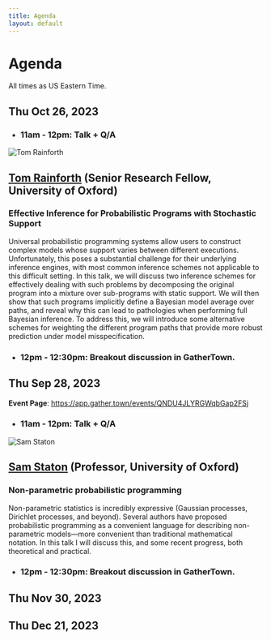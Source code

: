 ```yaml
---
title: Agenda
layout: default
---
```


# Agenda

All times as US Eastern Time.

## Thu Oct 26, 2023

- ### 11am - 12pm: Talk + Q/A

<div class="container">
  <div class="row">
    <div class="col-2" style="padding-left: 0pt">
      <img alt="Tom Rainforth" class="headshot" src="https://www.robots.ox.ac.uk/~twgr/assets/images/mugshot.jpeg" />
    </div>
    <div class="col-9">
        <h2><a href="https://www.robots.ox.ac.uk/~twgr/">Tom Rainforth</a> (Senior Research Fellow, University of Oxford)</h2>
        <h3>Effective Inference for Probabilistic Programs with Stochastic Support</h3>
        <p>
        Universal probabilistic programming systems allow users to construct
        complex models whose support varies between different executions.
        Unfortunately, this poses a substantial challenge for their underlying
        inference engines, with most common inference schemes not applicable to
        this difficult setting.  In this talk, we will discuss two inference
        schemes for effectively dealing with such problems by decomposing the
        original program into a mixture over sub-programs with static support.  We
        will then show that such programs implicitly define a Bayesian model
        average over paths, and reveal why this can lead to pathologies when
        performing full Bayesian inference. To address this, we will introduce some
        alternative schemes for weighting the different program paths that provide
        more robust prediction under model misspecification.
        </p>
    </div>
  </div>
</div>

- ### 12pm - 12:30pm: Breakout discussion in GatherTown.

## Thu Sep 28, 2023

**Event Page**: <https://app.gather.town/events/QNDU4JLYRGWqbGap2FSj>

- ### 11am - 12pm: Talk + Q/A

<div class="container">
  <div class="row">
    <div class="col-2" style="padding-left: 0pt">
      <img alt="Sam Staton" class="headshot" src="https://www.cs.ox.ac.uk/people/samuel.staton/samlow.jpg" />
    </div>
    <div class="col-9">
        <h2><a href="https://www.cs.ox.ac.uk/people/samuel.staton/main.html">Sam Staton</a> (Professor, University of Oxford)</h2>
        <h3>Non-parametric probabilistic programming</h3>
        <p>
        Non-parametric statistics is incredibly expressive (Gaussian
        processes, Dirichlet processes, and beyond). Several authors have proposed
        probabilistic programming as a convenient language for describing
        non-parametric models—more convenient than traditional mathematical
        notation. In this talk I will discuss this, and some recent progress, both
        theoretical and practical.
        </p>
    </div>
  </div>
</div>

- ### 12pm - 12:30pm: Breakout discussion in GatherTown.


## Thu Nov 30, 2023
## Thu Dec 21, 2023
